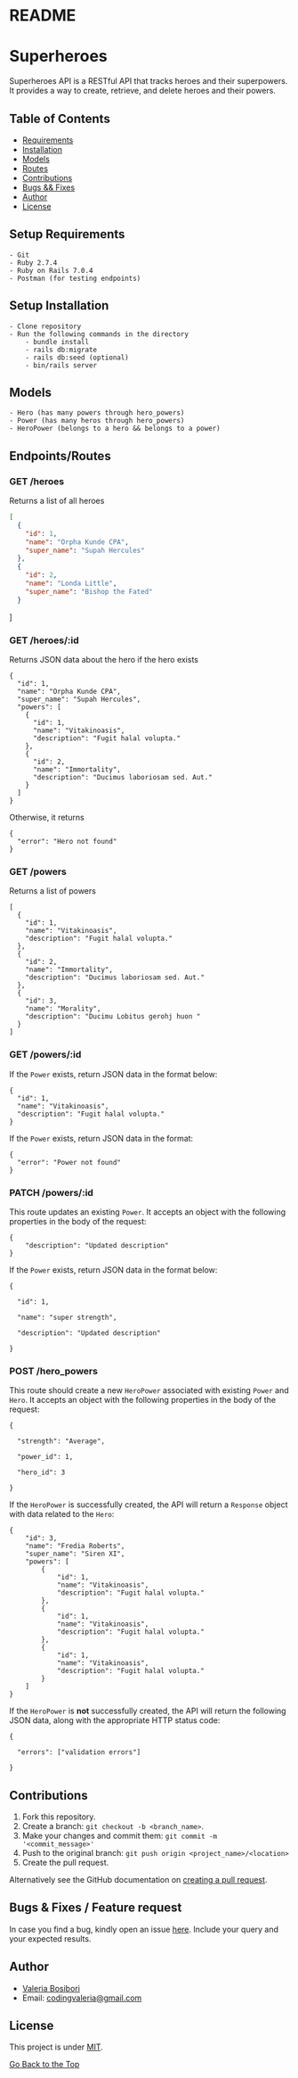 # README

# Superheroes

Superheroes API is a RESTful API that tracks heroes and their superpowers. It provides a way to create, retrieve, and delete heroes and their powers.

## Table of Contents

- [Requirements ](#setup-requiremnets)
- [Installation](#setup-installation)
- [Models](#models)
- [Routes](#endpointsroutes)
- [Contributions](#contributions)
- [Bugs && Fixes](#bugs--fixes--feature-request)
- [Author](#author)
- [License](#license)

## Setup Requirements

    - Git
    - Ruby 2.7.4
    - Ruby on Rails 7.0.4
    - Postman (for testing endpoints)

## Setup Installation

    - Clone repository
    - Run the following commands in the directory
        - bundle install
        - rails db:migrate
        - rails db:seed (optional)
        - bin/rails server

## Models

    - Hero (has many powers through hero_powers)
    - Power (has many heros through hero_powers)
    - HeroPower (belongs to a hero && belongs to a power)

## Endpoints/Routes

### GET /heroes

Returns a list of all heroes

```JSON
[
  {
    "id": 1,
    "name": "Orpha Kunde CPA",
    "super_name": "Supah Hercules"
  },
  {
    "id": 2,
    "name": "Londa Little",
    "super_name": "Bishop the Fated"
  }
```

]

### GET /heroes/:id

Returns JSON data about the hero if the hero exists

```
{
  "id": 1,
  "name": "Orpha Kunde CPA",
  "super_name": "Supah Hercules",
  "powers": [
    {
      "id": 1,
      "name": "Vitakinoasis",
      "description": "Fugit halal volupta."
    },
    {
      "id": 2,
      "name": "Immortality",
      "description": "Ducimus laboriosam sed. Aut."
    }
  ]
}
```

Otherwise, it returns

```
{
  "error": "Hero not found"
}
```

### GET /powers

Returns a list of powers

```
[
  {
    "id": 1,
    "name": "Vitakinoasis",
    "description": "Fugit halal volupta."
  },
  {
    "id": 2,
    "name": "Immortality",
    "description": "Ducimus laboriosam sed. Aut."
  },
  {
    "id": 3,
    "name": "Morality",
    "description": "Ducimu Lobitus gerohj huon "
  }
]
```

### GET /powers/:id

If the `Power` exists, return JSON data in the format below:

```
{
  "id": 1,
  "name": "Vitakinoasis",
  "description": "Fugit halal volupta."
}
```

If the `Power` exists, return JSON data in the format:

```
{
  "error": "Power not found"
}
```

### PATCH /powers/:id

This route updates an existing `Power`. It accepts an object with the following properties in the body of the request:

```
{
    "description": "Updated description"
}
```

If the `Power` exists, return JSON data in the format below:

```
{

  "id": 1,

  "name": "super strength",

  "description": "Updated description"

}
```

### POST /hero_powers

This route should create a new `HeroPower` associated with existing `Power` and `Hero`. It accepts an object with the following properties in the body of the request:

```
{

  "strength": "Average",

  "power_id": 1,

  "hero_id": 3

}
```

If the `HeroPower` is successfully created, the API will return a `Response` object with data related to the `Hero`:

```
{
    "id": 3,
    "name": "Fredia Roberts",
    "super_name": "Siren XI",
    "powers": [
        {
            "id": 1,
            "name": "Vitakinoasis",
            "description": "Fugit halal volupta."
        },
        {
            "id": 1,
            "name": "Vitakinoasis",
            "description": "Fugit halal volupta."
        },
        {
            "id": 1,
            "name": "Vitakinoasis",
            "description": "Fugit halal volupta."
        }
    ]
}
```

If the `HeroPower` is **not** successfully created, the API will return the following JSON data, along with the appropriate HTTP status code:

```
{

  "errors": ["validation errors"]

}
```

## Contributions

1. Fork this repository.
2. Create a branch: `git checkout -b <branch_name>`.
3. Make your changes and commit them: `git commit -m '<commit_message>'`
4. Push to the original branch: `git push origin <project_name>/<location>`
5. Create the pull request.

Alternatively see the GitHub documentation on [creating a pull request](https://help.github.com/en/github/collaborating-with-issues-and-pull-requests/creating-a-pull-request).

## Bugs & Fixes / Feature request

In case you find a bug, kindly open an issue [here](https://github.com/codingvaleria/issues/new). Include your query and your expected results.

## Author

- [Valeria Bosibori](https://github.com/codingvaleria)
- Email: codingvaleria@gmail.com

## License

This project is under [MIT](LICENSE).

[Go Back to the Top](#superheroes)
